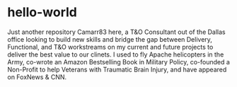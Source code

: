 # hello-world
Just another repository
Camarr83 here, a T&O Consultant out of the Dallas office looking to build new skills and bridge the gap between Delivery, Functional, and T&O workstreams on my current and future projects to deliver the best value to our clinets.
I used to fly Apache helicopters in the Army, co-wrote an Amazon Bestselling Book in Military Policy, co-founded a Non-Profit to help Veterans with Traumatic Brain Injury, and have appeared on FoxNews & CNN.
